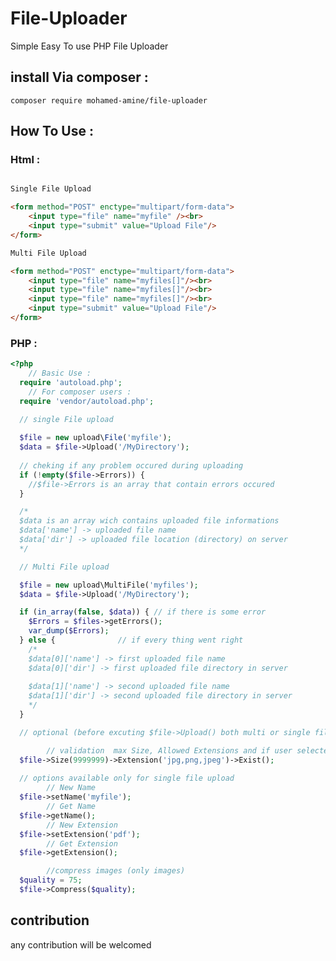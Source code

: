 # File-Uploader

Simple Easy To use PHP File Uploader
## install Via composer :
```composer require mohamed-amine/file-uploader```
## How To Use :
### Html :
```html

Single File Upload

<form method="POST" enctype="multipart/form-data">
    <input type="file" name="myfile" /><br>
    <input type="submit" value="Upload File"/>
</form>

Multi File Upload

<form method="POST" enctype="multipart/form-data">
    <input type="file" name="myfiles[]"/><br>
    <input type="file" name="myfiles[]"/><br>
    <input type="file" name="myfiles[]"/><br>
    <input type="submit" value="Upload File"/>
</form>
```

### PHP :

```php
<?php
    // Basic Use :
  require 'autoload.php';
    // For composer users :
  require 'vendor/autoload.php';
  
  // single File upload

  $file = new upload\File('myfile');
  $data = $file->Upload('/MyDirectory');
  
  // cheking if any problem occured during uploading
  if (!empty($file->Errors)) {
    //$file->Errors is an array that contain errors occured
  }

  /*
  $data is an array wich contains uploaded file informations
  $data['name'] -> uploaded file name
  $data['dir'] -> uploaded file location (directory) on server
  */

  // Multi File upload

  $file = new upload\MultiFile('myfiles');
  $data = $file->Upload('/MyDirectory');

  if (in_array(false, $data)) { // if there is some error
    $Errors = $files->getErrors();
    var_dump($Errors);
  } else {              // if every thing went right
    /*
    $data[0]['name'] -> first uploaded file name
    $data[0]['dir'] -> first uploaded file directory in server
    
    $data[1]['name'] -> second uploaded file name
    $data[1]['dir'] -> second uploaded file directory in server
    */
  }

  // optional (before excuting $file->Upload() both multi or single file upload)

        // validation  max Size, Allowed Extensions and if user selected a file
  $file->Size(9999999)->Extension('jpg,png,jpeg')->Exist();
  
  // options available only for single file upload
        // New Name 
  $file->setName('myfile');
        // Get Name
  $file->getName();
        // New Extension
  $file->setExtension('pdf');
        // Get Extension
  $file->getExtension();

        //compress images (only images)
  $quality = 75;
  $file->Compress($quality);


```

## contribution
  any contribution will be welcomed

